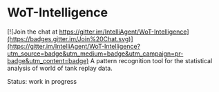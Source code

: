 # WoT-Intelligence

[![Join the chat at https://gitter.im/IntelliAgent/WoT-Intelligence](https://badges.gitter.im/Join%20Chat.svg)](https://gitter.im/IntelliAgent/WoT-Intelligence?utm_source=badge&utm_medium=badge&utm_campaign=pr-badge&utm_content=badge)
A pattern recognition tool for the statistical analysis of world of tank replay data.

Status: work in progress
